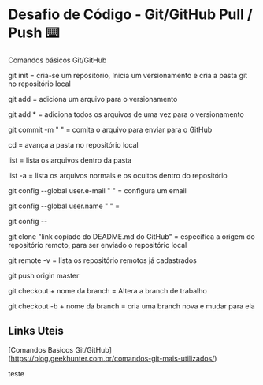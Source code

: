 # Desafio de Código - Git/GitHub Pull / Push :keyboard:

Comandos básicos Git/GitHub

git init = cria-se um repositório, Inicia um versionamento e cria a pasta git no repositório local

git add = adiciona um arquivo para o versionamento

git add * = adiciona todos os arquivos de uma vez para o versionamento

git commit -m " " = comita o arquivo para enviar para o GitHub

cd = avança a pasta no repositório local

list = lista os arquivos dentro da pasta 

list -a = lista os arquivos normais e os ocultos dentro do repositório

git config --global user.e-mail " " = configura um email

git config --global user.name " " =

git config --

git clone "link copiado do DEADME.md do GitHub" = especifica a origem do repositório remoto, para ser enviado o repositório local

git remote -v = lista os repositório remotos já cadastrados

git push origin master

git checkout + nome da branch = Altera a branch de trabalho

git checkout -b + nome da branch = cria uma branch nova e mudar para ela

## Links Uteis 
[Comandos Basicos Git/GitHub] (https://blog.geekhunter.com.br/comandos-git-mais-utilizados/)

teste
